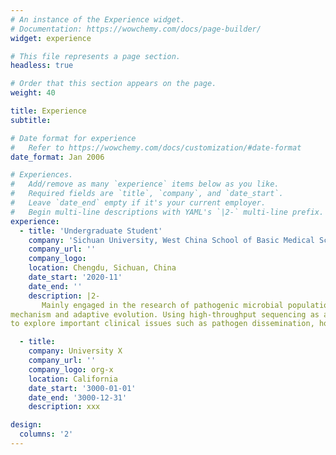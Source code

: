 ```yaml
---
# An instance of the Experience widget.
# Documentation: https://wowchemy.com/docs/page-builder/
widget: experience

# This file represents a page section.
headless: true

# Order that this section appears on the page.
weight: 40

title: Experience
subtitle:

# Date format for experience
#   Refer to https://wowchemy.com/docs/customization/#date-format
date_format: Jan 2006

# Experiences.
#   Add/remove as many `experience` items below as you like.
#   Required fields are `title`, `company`, and `date_start`.
#   Leave `date_end` empty if it's your current employer.
#   Begin multi-line descriptions with YAML's `|2-` multi-line prefix.
experience:
  - title: 'Undergraduate Student'
    company: 'Sichuan University, West China School of Basic Medical Sciences & Forensic Medicine'
    company_url: ''
    company_logo: 
    location: Chengdu, Sichuan, China
    date_start: '2020-11'
    date_end: ''
    description: |2-
       Mainly engaged in the research of pathogenic microbial population genomics, pathogenic bacteria resistance
mechanism and adaptive evolution. Using high-throughput sequencing as a tool, through bioinformatics analysis
to explore important clinical issues such as pathogen dissemination, host adaptation and drug resistance.

  - title: 
    company: University X
    company_url: ''
    company_logo: org-x
    location: California
    date_start: '3000-01-01'
    date_end: '3000-12-31'
    description: xxx

design:
  columns: '2'
---
```

